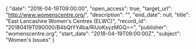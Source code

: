 {
  "date": "2018-04-19T09:00:00", 
  "open_access": true, 
  "target_url": "http://www.womenscentre.org/", 
  "description": "", 
  "end_date": null, 
  "title": "East Lancashire Women's Centres (ELWC)", 
  "record_id": "20180419T090000/B4bQtYY4ba/RiUoKsyzMGQ==", 
  "publisher": "womenscentre.org", 
  "start_date": "2018-04-19T09:00:00Z", 
  "subject": "Women's Issues"
}

